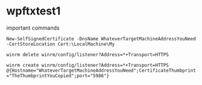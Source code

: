 # wpftxtest1

important commands

`New-SelfSignedCertificate -DnsName WhateverTargetMachineAddressYouNeed -CertStoreLocation Cert:\LocalMachine\My`


`winrm delete winrm/config/listener?Address=*+Transport=HTTPS`

`winrm create winrm/config/listener?Address=*+Transport=HTTPS @{Hostname="WhateverTargetMachineAddressYouNeed";CertificateThumbprint="TheThumbprintYouCopied";port="5986"}`
